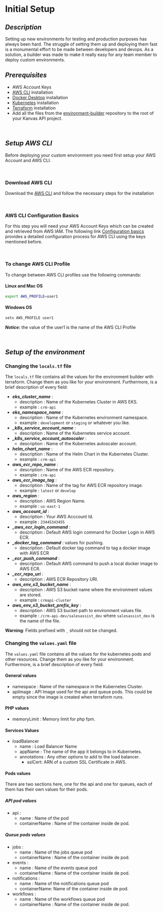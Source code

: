 # Initial Setup

## ***Description***

Setting up new environments for testing and production purposes has always been hard. The struggle of setting them up and deploying them fast is a monumental effort to be made between developers and devops. As a solution, a builder was made to make it really easy for any team member to deploy custom environments.

## ***Prerequisites***

- AWS Account Keys
- [AWS CLI](https://docs.aws.amazon.com/cli/latest/userguide/install-cliv2.html) installation
- [Docker Desktop](https://www.docker.com/products/docker-desktop) installation
- [Kubernetes](https://kubernetes.io/releases/download/) installation
- [Terraform](https://www.terraform.io/downloads.html) installation
- Add all the files from the [environment-builder](https://github.com/kyanvasu/environment_builder) repository to the root of your Kanvas API project.

&nbsp;

## ***Setup AWS CLI***

Before deploying your custom environment you need first setup your AWS Account and AWS CLI.

&nbsp;

### Download AWS CLI

Download the [AWS CLI](https://docs.aws.amazon.com/cli/latest/userguide/install-cliv2.html) and follow the necessary steps for the installation

&nbsp;
### AWS CLI Configuration Basics

For this step you will need your AWS Account Keys which can be created and retrieved from AWS IAM. The following link [Configuration basics](https://docs.aws.amazon.com/cli/latest/userguide/cli-configure-quickstart.html) provides a detailed configuration process for AWS CLI using the keys mentioned before.

&nbsp;

### To change AWS CLI Profile

To change between AWS CLI profiles use the following commands:

#### Linux and Mac OS
``` sh 
export AWS_PROFILE=user1
```

#### Windows OS

```sh
setx AWS_PROFILE user1
```
***Notice:*** the value of the user1 is the name of the AWS CLI Profile

&nbsp;

## ***Setup of the environment***

### Changing the ```locals.tf``` file

The ```locals.tf``` file contains all the values for the environment builder with terraform. Change them as you like for your environment. Furthermore, is a brief description of every field:

* ***eks_cluster_name*** : 
    * description : Name of the Kubernetes Cluster in AWS EKS.
    * example : `crm-api`
* ***eks_namespace_name*** : 
    * description : Name of the Kubernetes environment namespace.
    * example : `development` or `staging` or whatever you like.
* ***_k8s_service_account_name*** : 
    * description : Name of the Kubernetes service account.
* ***_k8s_service_account_autoscaler*** : 
    * description : Name of the Kubernetes autoscaler account.
* ***helm_chart_name*** : 
    * description : Name of the Helm Chart in the Kubernetes Cluster.
    * example : `crm-api`
* ***aws_ecr_repo_name*** : 
    * description : Name of the AWS ECR repository.
    * example : `crm-api`
* ***aws_ecr_image_tag*** : 
    * description : Name of the tag for AWS ECR repository image.
    * example : `latest` or `develop`
* ***aws_region*** : 
    * description : AWS Region Name.
    * example : `us-east-1`
* ***aws_account_id*** : 
    * description : Your AWS Acccount Id.
    * example : `23445343455`
* ***_aws_ecr_login_command*** : 
    * description : Default AWS login command for Docker Login in AWS ECR.
* ***_docker_tag_command*** : values for pushing.
    * description : Default docker tag command to tag a docker image with AWS ECR 
* ***_ecr_push_command*** : 
    * description : Default AWS command to push a local docker image to AWS ECR.
* ***_ecr_repo_uri*** : 
    * description : AWS ECR Repository URI.
* ***aws_env_s3_bucket_name*** : 
    * description : AWS S3 bucket name where the environment values are stored.
    * example : `crmapi-cluster`
* ***aws_env_s3_bucket_prefix_key*** : 
    * description : AWS S3 bucket path to environment values file.
    * example : `/crm-api-dev/salesassist_dev` where `salesassist_dev` is the name of the file.

**Warning**: Fields prefixed with  `_`  should not be changed.

### Changing the ```values.yaml``` file

The ```values.yaml``` file contains all the values for the kubernetes pods and other resources. Change them as you like for your environment. Furthermore, is a brief description of every field:

#### General values
* namespace : Name of the namespace in the Kubernetes Cluster.
* apiImage : API Image used for the api and queue pods. This could be empty since the image is created when terraform runs.

#### PHP values
* memoryLimit : Memory limit for php fpm.

#### Services Values

* loadBalancer
    * name : Load Balancer Name
    * appName : The name of the app it belongs to in Kubernetes.
    * annotations : Any other options to add to the load balancer.
        * sslCert: ARN of a custom SSL Certificate in AWS.

#### Pods values

There are two sections here, one for the api and one for queues, each of them has their own values for their pods.

##### ***API pod values***
* api :
    * name : Name of the pod
    * containerName : Name of the container inside de pod.

##### ***Queue pods values***
* jobs :
    * name : Name of the jobs queue pod
    * containerName : Name of the container inside de pod.
* events :
    * name : Name of the events queue pod
    * containerName : Name of the container inside de pod.
* notifications :
    * name : Name of the notifications queue pod
    * containerName: Name of the container inside de pod.
* workflows : 
    * name : Name of the workflows queue pod
    * containerName : Name of the container inside de pod.